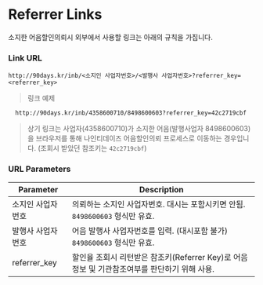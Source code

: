 # Referrer Links

소지한 어음할인의뢰시 외부에서 사용할 링크는 아래의 규칙을 가집니다.

### Link URL

`http://90days.kr/inb/<소지인 사업자번호>/<발행사 사업자번호>?referrer_key=<referrer_key>`

> 링크 예제

```
  http://90days.kr/inb/4358600710/8498600603?referrer_key=42c2719cbf
```

> 상기 링크는 사업자(4358600710)가 소지한 어음(발행사업자 8498600603)을 브라우저를 통해 나인티데이즈 어음할인의뢰 프로세스로 이동하는 경우입니다.
> (조회시 받았던 참조키는 `42c2719cbf`)

### URL Parameters

Parameter | Description
--------- | -----------
소지인 사업자번호 | 의뢰하는 소지인 사업자번호. 대시는 포함시키면 안됨. `8498600603` 형식만 유효. 
발행사 사업자번호 | 어음 발행사 사업자번호를 입력. (대시포함 불가) `8498600603` 형식만 유효. 
referrer_key | 할인율 조회시 리턴받은 참조키(Referrer Key)로 어음정보 및 기관참조여부를 판단하기 위해 사용.

